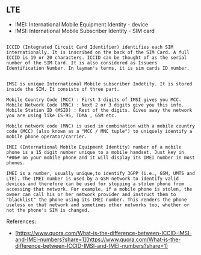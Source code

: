 
## LTE

- IMEI: International Mobile Equipment Identity - device
- IMSI: International Mobile Subscriber Identity - SIM card


```

ICCID (Integrated Circuit Card Identifier) identifies each SIM internationally. It is inscribed on the back of the SIM Card. A full ICCID is 19 or 20 characters. ICCID can be thought of as the serial number of the SIM Card. It is also considered as Issuers Identification Number. In layman's terms, it is sim cards ID number.


IMSI is unique International Mobile subscriber Indetity. It is stored inside the SIM. It consists of three part.

Mobile Country Code (MCC) : First 3 digits of IMSI gives you MCC.
Mobile Network Code (MNC) : Next 2 or 3 digits give you this info.
Mobile Station ID (MSID) : Rest of the digits. Gives away the network you are using like IS-95, TDMA , GSM etc.

Mobile network code (MNC) is used in combination with a mobile country code (MCC) (also known as a "MCC / MNC tuple") to uniquely identify a mobile phone operator/carrier.

IMEI (International Mobile Equipment Identity) number of a mobile phone is a 15 digit number unique to a mobile handset. Just key in *#06# on your mobile phone and it will display its IMEI number in most phones.

IMEI is a number, usually unique,to identify 3GPP (i.e., GSM, UMTS and LTE). The IMEI number is used by a GSM network to identify valid devices and therefore can be used for stopping a stolen phone from accessing that network. For example, if a mobile phone is stolen, the owner can call his or her network provider and instruct them to "blacklist" the phone using its IMEI number. This renders the phone useless on that network and sometimes other networks too, whether or not the phone's SIM is changed.
```


References:
- [https://www.quora.com/What-is-the-difference-between-ICCID-IMSI-and-IMEI-numbers?share=1](https://www.quora.com/What-is-the-difference-between-ICCID-IMSI-and-IMEI-numbers?share=1)
